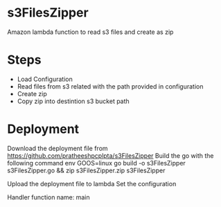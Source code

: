 # s3FilesZipper
Amazon lambda function to read s3 files and create as zip


# Steps

 - Load Configuration
 - Read files from s3 related with the path provided in configuration
 - Create zip
 - Copy zip into destintion s3 bucket path

# Deployment
 Download the deployment file from https://github.com/pratheeshpcplpta/s3FilesZipper
 Build the go with the following command
    env GOOS=linux go build -o s3FilesZipper s3FilesZipper.go && zip s3FilesZipper.zip s3FilesZipper

 Upload the deployment file to lambda
 Set the configuration

 Handler function name: main
